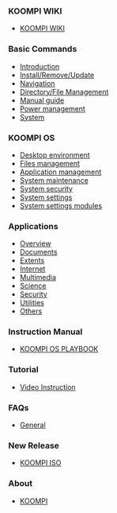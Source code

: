 <!--**Table of Contents**

## Introduction

- [Computer Hardware](/en/Introduction/Computer_Hardware.md)
- [Computer Software](/en/Introduction/Computer_Software.md)
- [Operating Systems]()
- [applications]()
- [Internet]()
- [Security]()  
-->
<!-- ### Table of Contents -->

### KOOMPI WIKI
- [KOOMPI WIKI](/en/index.md)

### Basic Commands
- [Introduction](/en/Commands/introduction.md)
- [Install/Remove/Update](/en/Commands/install_remove_commands.md)
- [Navigation](/en/Commands/navigation_command.md)
- [Directory/File Management](/en/Commands/directory_file_management.md)
- [Manual guide](/en/Commands/manual_guide_command.md)
- [Power management](/en/Commands/power_management.md)
- [System](/en/Commands/system_command.md)


### KOOMPI OS

- [Desktop environment](/en/KOOMPI_OS/Desktop_environment.md)
- [Files management](/en/KOOMPI_OS/File_management.md)
- [Application management](/en/KOOMPI_OS/Application_management.md)
- [System maintenance](/en/KOOMPI_OS/System_maintenance.md)
- [System security](/en/KOOMPI_OS/System_security.md)
- [System settings](/en/KOOMPI_OS/System_setting.md)
- [System settings modules](/en/KOOMPI_OS/System_module.md)
<!--- [Network management]()-->
<!--- [Login screen]() -->

### Applications

- [Overview](/en/applications/overviews.md)
- [Documents](/en/applications/documents.md)
- [Extents](/en/applications/extents.md)
- [Internet](/en/applications/internet.md)
- [Multimedia](/en/applications/multimedia.md)
- [Science](/en/applications/science.md)
- [Security](/en/applications/security.md)
- [Utilities](/en/applications/utilities.md)
- [Others](/en/applications/others.md)


<!-- ## Development

- [Overview](/en/Development/Overview.md)
- [Internet & Browser]()
- [Office suites]()
- [Graphic and videos]()
- [Audio and recodining]()
- [Software Development]()
- [System settings]() -->


### Instruction Manual

- [KOOMPI OS PLAYBOOK](/en/Documentation/KOOMPI_OS_PLAYBOOK.md)

### Tutorial
- [Video Instruction](/en/Tutorial)

### FAQs

- [General](/en/FAQs/General.md)
<!-- - [Technical](/en/FAQs/Technical.md) -->


### New Release

- [KOOMPI ISO](/en/New_Release/ISO.md)

### About
- [KOOMPI](/en/About_Us/KOOMPI.md)
<!-- - [Platforms](/en/platforms.md) -->
<!--
### Platforms
- [KOOMPI](https://koompi.com/)
- [Sala KOOMPI](https://sala.koompi.com)
- [KOOMPI WIKI](https://wiki.koompi.org)
## About
- [KOOMPI](https://koompi.com)

### Languages
- [KHMER](https://wiki.koompi.org/kh/index.md)
-->
